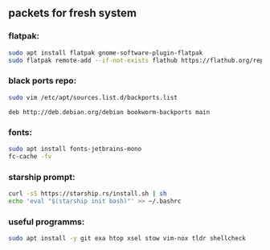 ## packets for fresh system
### flatpak:
```bash
sudo apt install flatpak gnome-software-plugin-flatpak
sudo flatpak remote-add --if-not-exists flathub https://flathub.org/repo/flathub.flatpakrepo
```
### black ports repo:
```bash
sudo vim /etc/apt/sources.list.d/backports.list
```
```
deb http://deb.debian.org/debian bookworm-backports main
```
### fonts:
```bash
sudo apt install fonts-jetbrains-mono
fc-cache -fv
```
### starship prompt:
```bash
curl -sS https://starship.rs/install.sh | sh
echo 'eval "$(starship init bash)"' >> ~/.bashrc
```
### useful programms:
```bash
sudo apt install -y git exa htop xsel stow vim-nox tldr shellcheck
```